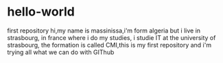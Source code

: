 # hello-world
first repository
hi,my name is massinissa,i'm form algeria but i live in strasbourg, in france where i do my studies, i studie IT at the university of strasbourg, the formation is called CMI,this is my first repository and i'm trying all what we can do with GIThub
